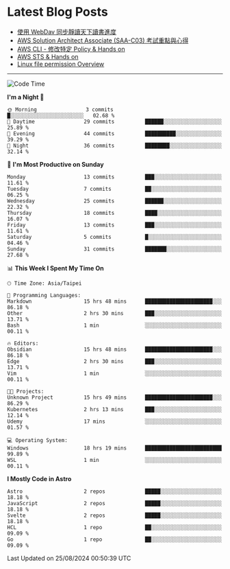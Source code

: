 # Latest Blog Posts
<!-- BLOG-POST-LIST:START -->
- [使用 WebDav 同步靜讀天下讀書進度](https://blog.vinny987.xyz/blog/2024/use-webdav-to-sync-reading-progress-on-moon-app/)
- [AWS Solution Architect Associate &lpar;SAA-C03&rpar; 考試重點與心得](https://blog.vinny987.xyz/blog/2024/key-points-and-insights-on-the-aws-solution-architect-associate-saa-c03-exam/)
- [AWS CLI - 修改特定 Policy &amp; Hands on](https://blog.vinny987.xyz/blog/2024/aws-cli-modify-a-specific-policy-hands-on/)
- [AWS STS &amp; Hands on](https://blog.vinny987.xyz/blog/2024/aws-sts-hands-on/)
- [Linux file permission Overview](https://blog.vinny987.xyz/blog/2024/linux-file-permission-overview/)
<!-- BLOG-POST-LIST:END -->

---

<!--START_SECTION:waka-->
![Code Time](http://img.shields.io/badge/Code%20Time-370%20hrs%2056%20mins-blue)

**I'm a Night 🦉** 

```text
🌞 Morning                3 commits           █░░░░░░░░░░░░░░░░░░░░░░░░   02.68 % 
🌆 Daytime                29 commits          ██████░░░░░░░░░░░░░░░░░░░   25.89 % 
🌃 Evening                44 commits          ██████████░░░░░░░░░░░░░░░   39.29 % 
🌙 Night                  36 commits          ████████░░░░░░░░░░░░░░░░░   32.14 % 
```
📅 **I'm Most Productive on Sunday** 

```text
Monday                   13 commits          ███░░░░░░░░░░░░░░░░░░░░░░   11.61 % 
Tuesday                  7 commits           ██░░░░░░░░░░░░░░░░░░░░░░░   06.25 % 
Wednesday                25 commits          ██████░░░░░░░░░░░░░░░░░░░   22.32 % 
Thursday                 18 commits          ████░░░░░░░░░░░░░░░░░░░░░   16.07 % 
Friday                   13 commits          ███░░░░░░░░░░░░░░░░░░░░░░   11.61 % 
Saturday                 5 commits           █░░░░░░░░░░░░░░░░░░░░░░░░   04.46 % 
Sunday                   31 commits          ███████░░░░░░░░░░░░░░░░░░   27.68 % 
```


📊 **This Week I Spent My Time On** 

```text
🕑︎ Time Zone: Asia/Taipei

💬 Programming Languages: 
Markdown                 15 hrs 48 mins      ██████████████████████░░░   86.18 % 
Other                    2 hrs 30 mins       ███░░░░░░░░░░░░░░░░░░░░░░   13.71 % 
Bash                     1 min               ░░░░░░░░░░░░░░░░░░░░░░░░░   00.11 % 

🔥 Editors: 
Obsidian                 15 hrs 48 mins      ██████████████████████░░░   86.18 % 
Edge                     2 hrs 30 mins       ███░░░░░░░░░░░░░░░░░░░░░░   13.71 % 
Vim                      1 min               ░░░░░░░░░░░░░░░░░░░░░░░░░   00.11 % 

🐱‍💻 Projects: 
Unknown Project          15 hrs 49 mins      ██████████████████████░░░   86.29 % 
Kubernetes               2 hrs 13 mins       ███░░░░░░░░░░░░░░░░░░░░░░   12.14 % 
Udemy                    17 mins             ░░░░░░░░░░░░░░░░░░░░░░░░░   01.57 % 

💻 Operating System: 
Windows                  18 hrs 19 mins      █████████████████████████   99.89 % 
WSL                      1 min               ░░░░░░░░░░░░░░░░░░░░░░░░░   00.11 % 
```

**I Mostly Code in Astro** 

```text
Astro                    2 repos             █████░░░░░░░░░░░░░░░░░░░░   18.18 % 
JavaScript               2 repos             █████░░░░░░░░░░░░░░░░░░░░   18.18 % 
Svelte                   2 repos             █████░░░░░░░░░░░░░░░░░░░░   18.18 % 
HCL                      1 repo              ██░░░░░░░░░░░░░░░░░░░░░░░   09.09 % 
Go                       1 repo              ██░░░░░░░░░░░░░░░░░░░░░░░   09.09 % 
```




 Last Updated on 25/08/2024 00:50:39 UTC
<!--END_SECTION:waka-->

<!--
**vincent97277/vincent97277** is a ✨ _special_ ✨ repository because its `README.md` (this file) appears on your GitHub profile.

Here are some ideas to get you started:

- 🔭 I’m currently working on ...
- 🌱 I’m currently learning ...
- 👯 I’m looking to collaborate on ...
- 🤔 I’m looking for help with ...
- 💬 Ask me about ...
- 📫 How to reach me: ...
- 😄 Pronouns: ...
- ⚡ Fun fact: ...
-->
